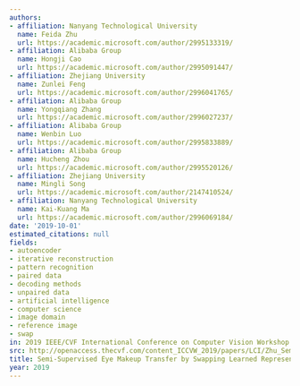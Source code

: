 ```yaml
---
authors:
- affiliation: Nanyang Technological University
  name: Feida Zhu
  url: https://academic.microsoft.com/author/2995133319/
- affiliation: Alibaba Group
  name: Hongji Cao
  url: https://academic.microsoft.com/author/2995091447/
- affiliation: Zhejiang University
  name: Zunlei Feng
  url: https://academic.microsoft.com/author/2996041765/
- affiliation: Alibaba Group
  name: Yongqiang Zhang
  url: https://academic.microsoft.com/author/2996027237/
- affiliation: Alibaba Group
  name: Wenbin Luo
  url: https://academic.microsoft.com/author/2995833889/
- affiliation: Alibaba Group
  name: Hucheng Zhou
  url: https://academic.microsoft.com/author/2995520126/
- affiliation: Zhejiang University
  name: Mingli Song
  url: https://academic.microsoft.com/author/2147410524/
- affiliation: Nanyang Technological University
  name: Kai-Kuang Ma
  url: https://academic.microsoft.com/author/2996069184/
date: '2019-10-01'
estimated_citations: null
fields:
- autoencoder
- iterative reconstruction
- pattern recognition
- paired data
- decoding methods
- unpaired data
- artificial intelligence
- computer science
- image domain
- reference image
- swap
in: 2019 IEEE/CVF International Conference on Computer Vision Workshop (ICCVW)
src: http://openaccess.thecvf.com/content_ICCVW_2019/papers/LCI/Zhu_Semi-Supervised_Eye_Makeup_Transfer_by_Swapping_Learned_Representation_ICCVW_2019_paper.pdf
title: Semi-Supervised Eye Makeup Transfer by Swapping Learned Representation
year: 2019
---
```

